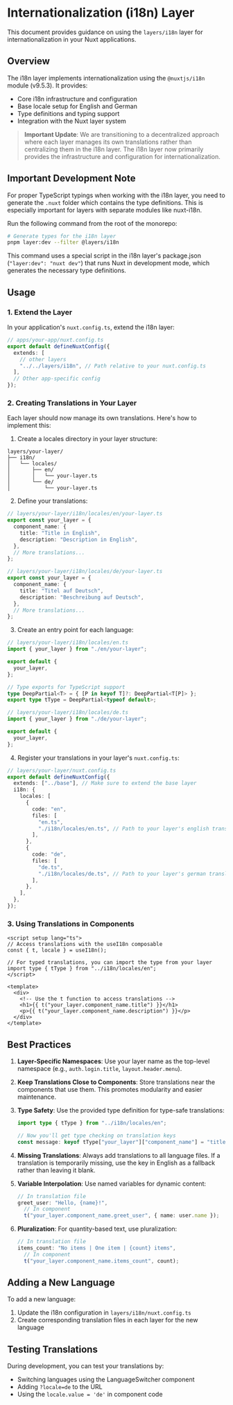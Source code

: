 # Internationalization (i18n) Layer

This document provides guidance on using the `layers/i18n` layer for internationalization in your Nuxt applications.

## Overview

The i18n layer implements internationalization using the `@nuxtjs/i18n` module (v9.5.3). It provides:

- Core i18n infrastructure and configuration
- Base locale setup for English and German
- Type definitions and typing support
- Integration with the Nuxt layer system

> **Important Update**: We are transitioning to a decentralized approach where each layer manages its own translations rather than centralizing them in the i18n layer. The i18n layer now primarily provides the infrastructure and configuration for internationalization.

## Important Development Note

For proper TypeScript typings when working with the i18n layer, you need to generate the `.nuxt` folder which contains the type definitions. This is especially important for layers with separate modules like nuxt-i18n.

Run the following command from the root of the monorepo:

```bash
# Generate types for the i18n layer
pnpm layer:dev --filter @layers/i18n
```

This command uses a special script in the i18n layer's package.json (`"layer:dev": "nuxt dev"`) that runs Nuxt in development mode, which generates the necessary type definitions.

## Usage

### 1. Extend the Layer

In your application's `nuxt.config.ts`, extend the i18n layer:

```typescript
// apps/your-app/nuxt.config.ts
export default defineNuxtConfig({
  extends: [
    // other layers
    "../../layers/i18n", // Path relative to your nuxt.config.ts
  ],
  // Other app-specific config
});
```

### 2. Creating Translations in Your Layer

Each layer should now manage its own translations. Here's how to implement this:

1. Create a locales directory in your layer structure:

```
layers/your-layer/
├── i18n/
│   └── locales/
│       ├── en/
│       │   └── your-layer.ts
│       └── de/
│           └── your-layer.ts
```

2. Define your translations:

```typescript
// layers/your-layer/i18n/locales/en/your-layer.ts
export const your_layer = {
  component_name: {
    title: "Title in English",
    description: "Description in English",
  },
  // More translations...
};
```

```typescript
// layers/your-layer/i18n/locales/de/your-layer.ts
export const your_layer = {
  component_name: {
    title: "Titel auf Deutsch",
    description: "Beschreibung auf Deutsch",
  },
  // More translations...
};
```

3. Create an entry point for each language:

```typescript
// layers/your-layer/i18n/locales/en.ts
import { your_layer } from "./en/your-layer";

export default {
  your_layer,
};

// Type exports for TypeScript support
type DeepPartial<T> = { [P in keyof T]?: DeepPartial<T[P]> };
export type tType = DeepPartial<typeof default>;
```

```typescript
// layers/your-layer/i18n/locales/de.ts
import { your_layer } from "./de/your-layer";

export default {
  your_layer,
};
```

4. Register your translations in your layer's `nuxt.config.ts`:

```typescript
// layers/your-layer/nuxt.config.ts
export default defineNuxtConfig({
  extends: ["../base"], // Make sure to extend the base layer
  i18n: {
    locales: [
      {
        code: "en",
        files: [
          "en.ts",
          "./i18n/locales/en.ts", // Path to your layer's english translations
        ],
      },
      {
        code: "de",
        files: [
          "de.ts",
          "./i18n/locales/de.ts", // Path to your layer's german translations
        ],
      },
    ],
  },
});
```

### 3. Using Translations in Components

```vue
<script setup lang="ts">
// Access translations with the useI18n composable
const { t, locale } = useI18n();

// For typed translations, you can import the type from your layer
import type { tType } from "../i18n/locales/en";
</script>

<template>
  <div>
    <!-- Use the t function to access translations -->
    <h1>{{ t("your_layer.component_name.title") }}</h1>
    <p>{{ t("your_layer.component_name.description") }}</p>
  </div>
</template>
```

## Best Practices

1. **Layer-Specific Namespaces**: Use your layer name as the top-level namespace (e.g., `auth.login.title`, `layout.header.menu`).

2. **Keep Translations Close to Components**: Store translations near the components that use them. This promotes modularity and easier maintenance.

3. **Type Safety**: Use the provided type definition for type-safe translations:

   ```typescript
   import type { tType } from "../i18n/locales/en";

   // Now you'll get type checking on translation keys
   const message: keyof tType["your_layer"]["component_name"] = "title";
   ```

4. **Missing Translations**: Always add translations to all language files. If a translation is temporarily missing, use the key in English as a fallback rather than leaving it blank.

5. **Variable Interpolation**: Use named variables for dynamic content:

   ```typescript
   // In translation file
   greet_user: "Hello, {name}!",
     // In component
     t("your_layer.component_name.greet_user", { name: user.name });
   ```

6. **Pluralization**: For quantity-based text, use pluralization:

   ```typescript
   // In translation file
   items_count: "No items | One item | {count} items",
     // In component
     t("your_layer.component_name.items_count", count);
   ```

## Adding a New Language

To add a new language:

1. Update the i18n configuration in `layers/i18n/nuxt.config.ts`
2. Create corresponding translation files in each layer for the new language

## Testing Translations

During development, you can test your translations by:

- Switching languages using the LanguageSwitcher component
- Adding `?locale=de` to the URL
- Using the `locale.value = 'de'` in component code
